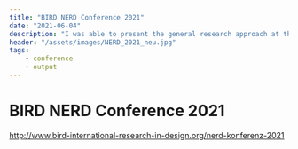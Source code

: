 ```yaml
---
title: "BIRD NERD Conference 2021"
date: "2021-06-04"
description: "I was able to present the general research approach at the New Experimental Research on Design conference 2021. My presentation focused on the ontological design approach that I pursued through taking in parts of new materialism and the non-human"
header: "/assets/images/NERD_2021_neu.jpg"
tags:
    - conference
    - output
---
```

# BIRD NERD Conference 2021

http://www.bird-international-research-in-design.org/nerd-konferenz-2021